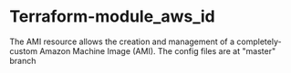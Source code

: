 # Terraform-module_aws_id

The AMI resource allows the creation and management of a completely-custom Amazon Machine Image (AMI). 
The config files are at "master" branch
